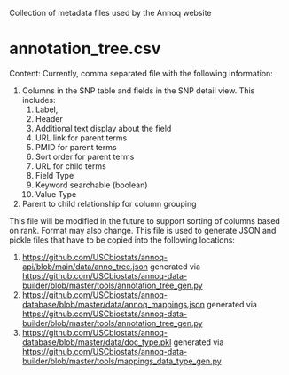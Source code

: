 Collection of metadata files used by the Annoq website

# annotation_tree.csv
Content:
Currently, comma separated file with the following information:
1.  Columns in the SNP table and fields in the SNP detail view.  This includes:
    1.  Label, 
    2.  Header
    3.  Additional text display about the field
    4.  URL link for parent terms
    5.  PMID for parent terms
    6.  Sort order for parent terms
    7.  URL for child terms
    8.  Field Type
    9.  Keyword searchable (boolean)
    10.  Value Type 
2.  Parent to child relationship for column grouping


This file will be modified in the future to support sorting of columns based on rank. Format may also change.  This file is used to generate JSON and pickle files that have to be copied into the following locations:
1. https://github.com/USCbiostats/annoq-api/blob/main/data/anno_tree.json generated via https://github.com/USCbiostats/annoq-data-builder/blob/master/tools/annotation_tree_gen.py
2. https://github.com/USCbiostats/annoq-database/blob/master/data/annoq_mappings.json generated via https://github.com/USCbiostats/annoq-data-builder/blob/master/tools/annotation_tree_gen.py
3. https://github.com/USCbiostats/annoq-database/blob/master/data/doc_type.pkl generated via https://github.com/USCbiostats/annoq-data-builder/blob/master/tools/mappings_data_type_gen.py